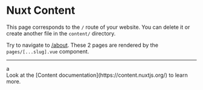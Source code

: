 # Nuxt Content

This page corresponds to the `/` route of your website. You can delete it or create another file in the `content/` directory.

Try to navigate to [/about](/about). These 2 pages are rendered by the `pages/[...slug].vue` component.

---
<div class="bg-yellow-500">a<div>
Look at the [Content documentation](https://content.nuxtjs.org/) to learn more.
